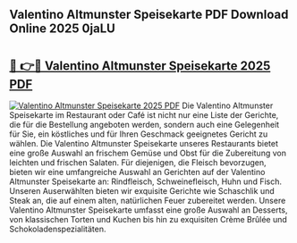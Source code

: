 ## Valentino Altmunster Speisekarte PDF Download Online 2025 0jaLU

# <h2><a href="http://gcc675.nevu.top/?p=Valentino+Altmunster+Speisekarte">🔗 👉🔴 Valentino Altmunster Speisekarte 2025 PDF</a></h2>

[![Valentino Altmunster Speisekarte 2025 PDF](https://i.imgur.com/dBaPXMq.png)](http://gcc675.nevu.top/?p=Valentino+Altmunster+Speisekarte)
Die Valentino Altmunster Speisekarte im Restaurant oder Café ist nicht nur eine Liste der Gerichte, die für die Bestellung angeboten werden, sondern auch eine Gelegenheit für Sie, ein köstliches und für Ihren Geschmack geeignetes Gericht zu wählen. Die Valentino Altmunster Speisekarte unseres Restaurants bietet eine große Auswahl an frischem Gemüse und Obst für die Zubereitung von leichten und frischen Salaten. Für diejenigen, die Fleisch bevorzugen, bieten wir eine umfangreiche Auswahl an Gerichten auf der Valentino Altmunster Speisekarte an: Rindfleisch, Schweinefleisch, Huhn und Fisch. Unseren Auserwählten bieten wir exquisite Gerichte wie Schaschlik und Steak an, die auf einem alten, natürlichen Feuer zubereitet werden. Unsere Valentino Altmunster Speisekarte umfasst eine große Auswahl an Desserts, von klassischen Torten und Kuchen bis hin zu exquisiten Crème Brûlée und Schokoladenspezialitäten.
